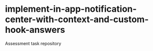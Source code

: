 # implement-in-app-notification-center-with-context-and-custom-hook-answers
Assessment task repository
